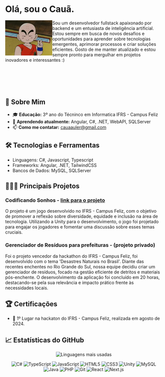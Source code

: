 # Olá, sou o Cauã. 
  <img src="boas_vindas.png" width="30%" align = "left">
Sou um desenvolvedor fullstack apaixonado por backend e um entusiasta de inteligência artificial. Estou sempre em busca de novos desafios e oportunidades para aprender sobre tecnologias emergentes, aprimorar processos e criar soluções eficientes. Gosto de me manter atualizado e estou sempre pronto para mergulhar em projetos inovadores e interessantes :)

<br>
<br>
<br>
<br>
<br>
<br>

## 📝 Sobre Mim

- 🎓 **Educação:** 3º ano do Técninco em Informatica IFRS - Campus Feliz
- 🌱 **Aprendendo atualmente:** Angular, C#, .NET, WebAPI, SQLServer
- 📫 **Como me contatar:** cauaauler@gmail.com 

## 🛠️ Tecnologias e Ferramentas

- Linguagens: C#, Javascript, Typescript
- Frameworks: Angular, .NET, TailwindCSS
- Bancos de Dados: MySQL, SQLServer

## 👨🏻‍💻 Principais Projetos

### Codificando Sonhos - [ link para o projeto ](https://github.com/cauaauler/CardGame)
O projeto é um jogo desenvolvido no IFRS - Campus Feliz, com o objetivo de promover a reflexão sobre diversidade, equidade e inclusão na área de tecnologia. Utilizando a Unity para o desenvolvimento, o jogo foi projetado para engajar os jogadores e fomentar uma discussão sobre esses temas cruciais.
### Gerenciador de Resíduos para prefeituras - (projeto privado)
Foi o projeto vencedor da hackathon do IFRS - Campus Feliz, foi desenvolvido com o tema 'Desastres Naturais no Brasil'. Diante das recentes enchentes no Rio Grande do Sul, nossa equipe decidiu criar um gerenciador de resíduos, focado na gestão eficiente de detritos e materiais pós-enchente. O desenvolvimento da aplicação foi concluído em 20 horas, destacando-se pela sua relevância e impacto prático frente às necessidades locais.

## 🏆 Certificações
  - 🥇 1º Lugar na hackaton do IFRS - Campus Feliz, realizada em agosto de 2024.

## 📈 Estatísticas do GitHub
<p align="center">
    <img src="https://github-readme-stats.vercel.app/api/top-langs/?username=cauaauler&layout=compact&theme=radical" alt="Linguagens mais usadas">
</p>
<div align="center"> 
  
![C#](https://img.shields.io/badge/C%23-239120?style=for-the-badge&logo=c-sharp&logoColor=white)
![TypeScript](https://img.shields.io/badge/TypeScript-007ACC?style=for-the-badge&logo=typescript&logoColor=white)
![JavaScript](https://img.shields.io/badge/JavaScript-F7DF1E?style=for-the-badge&logo=javascript&logoColor=black)
![HTML5](https://img.shields.io/badge/HTML5-E34F26?style=for-the-badge&logo=html5&logoColor=white)
![CSS3](https://img.shields.io/badge/CSS3-1572B6?style=for-the-badge&logo=css3&logoColor=white)
![Unity](https://img.shields.io/badge/Unity-100000?style=for-the-badge&logo=unity&logoColor=white)
![MySQL](https://img.shields.io/badge/MySQL-00000F?style=for-the-badge&logo=mysql&logoColor=white)
![Java](https://img.shields.io/badge/Java-ED8B00?style=for-the-badge&logo=java&logoColor=white)
![PHP](https://img.shields.io/badge/PHP-777BB4?style=for-the-badge&logo=php&logoColor=white)
![Git](https://img.shields.io/badge/Git-F05032?style=for-the-badge&logo=git&logoColor=white)
![React](https://img.shields.io/badge/React-20232A?style=for-the-badge&logo=react&logoColor=61DAFB)
![Next.js](https://img.shields.io/badge/Next.js-000000?style=for-the-badge&logo=nextdotjs&logoColor=white)

</div>
<!-- ![Node.js](https://img.shields.io/badge/Node.js-339933?style=for-the-badge&logo=nodedotjs&logoColor=white) -->
<!-- ![Laravel](https://img.shields.io/badge/Laravel-FF2D20?style=for-the-badge&logo=laravel&logoColor=white) -->

